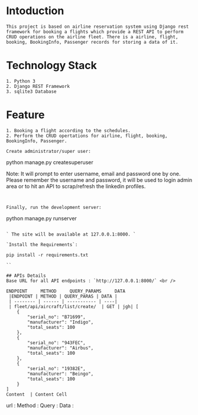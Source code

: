 # Intoduction

```
This project is based on airline reservation system using Django rest framework for booking a flights which provide a REST API to perform CRUD operations on the airline fleet. There is a airline, flight, booking, BookingInfo, Passenger records for storing a data of it.
```

# Technology Stack

```
1. Python 3
2. Django REST Framework
3. sqlite3 Database

```

# Feature

```
1. Booking a flight according to the schedules.
2. Perform the CRUD opertations for airline, flight, booking, BookingInfo, Passenger.
```

```
Create administrator/super user:
```

python manage.py createsuperuser

Note: It will prompt to enter username, email and password one by one. Please remember the username and password,
it will be used to login admin area or to hit an API to scrap/refresh the linkedin profiles.

```


Finally, run the development server:

```

python manage.py runserver

```

` The site will be available at 127.0.0.1:8000. `

`Install the Requirements`:

pip install -r requirements.txt

``

## APIs Details
Base URL for all API endpoints : `http://127.0.0.1:8000/` <br />

ENDPOINT     METHOD     QUERY_PARAMS     DATA
 |ENDPOINT | METHOD | QUERY_PARAS | DATA |
 | -------- | ------ | ----------- | ----|
 | fleet/api/aircraft/list/create/  | GET | jgh| [
    {
        "serial_no": "B71699",
        "manufacturer": "Indigo",
        "total_seats": 100
    },
    {
        "serial_no": "943FEC",
        "manufacturer": "Airbus",
        "total_seats": 100
    },
    {
        "serial_no": "19382E",
        "manufacturer": "Beingo",
        "total_seats": 100
    }
]
Content  | Content Cell

```
url : 
Method : 
Query : 
Data :
